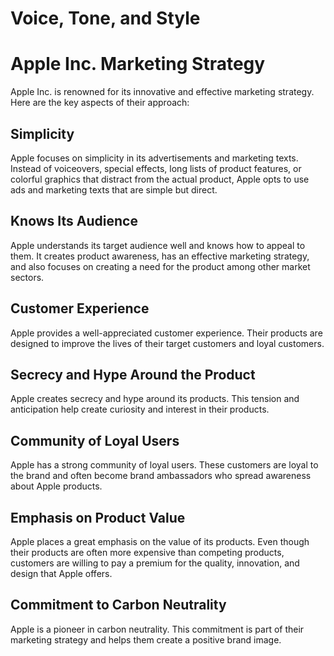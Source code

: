 # Voice, Tone, and Style

# Apple Inc. Marketing Strategy

Apple Inc. is renowned for its innovative and effective marketing strategy. Here are the key aspects of their approach:

## Simplicity
Apple focuses on simplicity in its advertisements and marketing texts. Instead of voiceovers, special effects, long lists of product features, or colorful graphics that distract from the actual product, Apple opts to use ads and marketing texts that are simple but direct.

## Knows Its Audience
Apple understands its target audience well and knows how to appeal to them. It creates product awareness, has an effective marketing strategy, and also focuses on creating a need for the product among other market sectors.

## Customer Experience
Apple provides a well-appreciated customer experience. Their products are designed to improve the lives of their target customers and loyal customers.

## Secrecy and Hype Around the Product
Apple creates secrecy and hype around its products. This tension and anticipation help create curiosity and interest in their products.

## Community of Loyal Users
Apple has a strong community of loyal users. These customers are loyal to the brand and often become brand ambassadors who spread awareness about Apple products.

## Emphasis on Product Value
Apple places a great emphasis on the value of its products. Even though their products are often more expensive than competing products, customers are willing to pay a premium for the quality, innovation, and design that Apple offers.

## Commitment to Carbon Neutrality
Apple is a pioneer in carbon neutrality. This commitment is part of their marketing strategy and helps them create a positive brand image.
